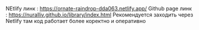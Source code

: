 NEtlify линк : https://ornate-raindrop-dda063.netlify.app/ 
Github page линк : https://nuralliv.github.io/library/index.html 
Рекомендуется заходить через Netlify  там код работает более коректно и оперативно
